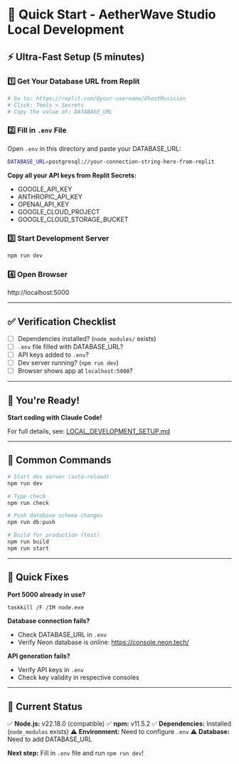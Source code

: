# 🎯 Quick Start - AetherWave Studio Local Development

## ⚡ Ultra-Fast Setup (5 minutes)

### 1️⃣ Get Your Database URL from Replit

```bash
# Go to: https://replit.com/@your-username/GhostMusician
# Click: Tools > Secrets
# Copy the value of: DATABASE_URL
```

### 2️⃣ Fill in `.env` File

Open `.env` in this directory and paste your DATABASE_URL:

```bash
DATABASE_URL=postgresql://your-connection-string-here-from-replit
```

**Copy all your API keys from Replit Secrets:**
- GOOGLE_API_KEY
- ANTHROPIC_API_KEY
- OPENAI_API_KEY
- GOOGLE_CLOUD_PROJECT
- GOOGLE_CLOUD_STORAGE_BUCKET

### 3️⃣ Start Development Server

```bash
npm run dev
```

### 4️⃣ Open Browser

http://localhost:5000

---

## ✅ Verification Checklist

- [ ] Dependencies installed? (`node_modules/` exists)
- [ ] `.env` file filled with DATABASE_URL?
- [ ] API keys added to `.env`?
- [ ] Dev server running? (`npm run dev`)
- [ ] Browser shows app at `localhost:5000`?

---

## 🚀 You're Ready!

**Start coding with Claude Code!**

For full details, see: [LOCAL_DEVELOPMENT_SETUP.md](./LOCAL_DEVELOPMENT_SETUP.md)

---

## 📝 Common Commands

```bash
# Start dev server (auto-reload)
npm run dev

# Type check
npm run check

# Push database schema changes
npm run db:push

# Build for production (test)
npm run build
npm run start
```

---

## 🐛 Quick Fixes

**Port 5000 already in use?**
```bash
taskkill /F /IM node.exe
```

**Database connection fails?**
- Check DATABASE_URL in `.env`
- Verify Neon database is online: https://console.neon.tech/

**API generation fails?**
- Verify API keys in `.env`
- Check key validity in respective consoles

---

## 🎯 Current Status

✅ **Node.js:** v22.18.0 (compatible)
✅ **npm:** v11.5.2
✅ **Dependencies:** Installed (`node_modules` exists)
⚠️ **Environment:** Need to configure `.env`
⚠️ **Database:** Need to add DATABASE_URL

**Next step:** Fill in `.env` file and run `npm run dev`!
